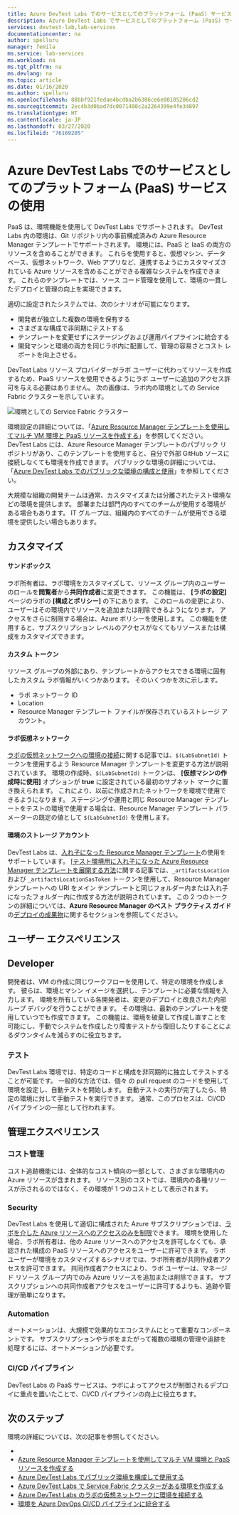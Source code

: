 ```yaml
---
title: Azure DevTest Labs でのサービスとしてのプラットフォーム (PaaS) サービスの使用
description: Azure DevTest Labs でサービスとしてのプラットフォーム (PasS) サービスを使用する方法について説明します。
services: devtest-lab,lab-services
documentationcenter: na
author: spelluru
manager: femila
ms.service: lab-services
ms.workload: na
ms.tgt_pltfrm: na
ms.devlang: na
ms.topic: article
ms.date: 01/16/2020
ms.author: spelluru
ms.openlocfilehash: 88bbf921fedae4bcdba2b6386ce6e08105206cd2
ms.sourcegitcommit: 2ec4b3d0bad7dc0071400c2a2264399e4fe34897
ms.translationtype: HT
ms.contentlocale: ja-JP
ms.lasthandoff: 03/27/2020
ms.locfileid: "76169205"
---
```

# <a name="use-platform-as-a-service-paas-services-in-azure-devtest-labs"></a>Azure DevTest Labs でのサービスとしてのプラットフォーム (PaaS) サービスの使用
PaaS は、環境機能を使用して DevTest Labs でサポートされます。 DevTest Labs 内の環境は、Git リポジトリ内の事前構成済みの Azure Resource Manager テンプレートでサポートされます。 環境には、PaaS と IaaS の両方のリソースを含めることができます。 これらを使用すると、仮想マシン、データベース、仮想ネットワーク、Web アプリなど、連携するようにカスタマイズされている Azure リソースを含めることができる複雑なシステムを作成できます。 これらのテンプレートでは、ソース コード管理を使用して、環境の一貫したデプロイと管理の向上を実現できます。 

適切に設定されたシステムでは、次のシナリオが可能になります。 

- 開発者が独立した複数の環境を保有する
- さまざまな構成で非同期にテストする
- テンプレートを変更せずにステージングおよび運用パイプラインに統合する
- 開発マシンと環境の両方を同じラボ内に配置して、管理の容易さとコスト レポートを向上させる。  

DevTest Labs リソース プロバイダーがラボ ユーザーに代わってリソースを作成するため、PaaS リソースを使用できるようにラボ ユーザーに追加のアクセス許可を与える必要はありません。 次の画像は、ラボ内の環境としての Service Fabric クラスターを示しています。

![環境としての Service Fabric クラスター](./media/create-environment-service-fabric-cluster/cluster-created.png)

環境設定の詳細については、「[Azure Resource Manager テンプレートを使用してマルチ VM 環境と PaaS リソースを作成する](devtest-lab-create-environment-from-arm.md)」を参照してください。 DevTest Labs には、Azure Resource Manager テンプレートのパブリック リポジトリがあり、このテンプレートを使用すると、自分で外部 GitHub ソースに接続しなくても環境を作成できます。 パブリックな環境の詳細については、「[Azure DevTest Labs でのパブリックな環境の構成と使用](devtest-lab-configure-use-public-environments.md)」を参照してください。

大規模な組織の開発チームは通常、カスタマイズまたは分離されたテスト環境などの環境を提供します。 部署または部門内のすべてのチームが使用する環境がある場合もあります。 IT グループは、組織内のすべてのチームが使用できる環境を提供したい場合もあります。  

## <a name="customizations"></a>カスタマイズ

#### <a name="sandbox"></a>サンドボックス 
ラボ所有者は、ラボ環境をカスタマイズして、リソース グループ内のユーザーのロールを**閲覧者**から**共同作成者**に変更できます。 この機能は、 **[ラボの設定]** ページのラボの **[構成とポリシー]** の下にあります。 このロールの変更により、ユーザーはその環境内でリソースを追加または削除できるようになります。 アクセスをさらに制限する場合は、Azure ポリシーを使用します。 この機能を使用すると、サブスクリプション レベルのアクセスがなくてもリソースまたは構成をカスタマイズできます。

#### <a name="custom-tokens"></a>カスタム トークン
リソース グループの外部にあり、テンプレートからアクセスできる環境に固有したカスタム ラボ情報がいくつかあります。 そのいくつかを次に示します。 

- ラボ ネットワーク ID
- Location
- Resource Manager テンプレート ファイルが保存されているストレージ アカウント。 
 
#### <a name="lab-virtual-network"></a>ラボ仮想ネットワーク
[ラボの仮想ネットワークへの環境の接続](connect-environment-lab-virtual-network.md)に関する記事では、`$(LabSubnetId)` トークンを使用するよう Resource Manager テンプレートを変更する方法が説明されています。 環境の作成時、`$(LabSubnetId)` トークンは、 **[仮想マシンの作成時に使用]** オプションが **true** に設定されている最初のサブネット マークに置き換えられます。 これにより、以前に作成されたネットワークを環境で使用できるようになります。 ステージングや運用と同じ Resource Manager テンプレートをテストの環境で使用する場合は、Resource Manager テンプレート パラメーターの既定の値として `$(LabSubnetId)` を使用します。 

#### <a name="environment-storage-account"></a>環境のストレージ アカウント
DevTest Labs は、[入れ子になった Resource Manager テンプレート](../azure-resource-manager/templates/linked-templates.md)の使用をサポートしています。 [[テスト環境用に入れ子になった Azure Resource Manager テンプレートを展開する方法](deploy-nested-template-environments.md)に関する記事では、`_artifactsLocation` および `_artifactsLocationSasToken` トークンを使用して、Resource Manager テンプレートへの URI をメイン テンプレートと同じフォルダー内または入れ子になったフォルダー内に作成する方法が説明されています。 この 2 つのトークンの詳細については、**Azure Resource Manager のベスト プラクティス ガイド**の[デプロイの成果物](https://github.com/Azure/azure-quickstart-templates/blob/master/1-CONTRIBUTION-GUIDE/best-practices.md)に関するセクションを参照してください。

## <a name="user-experience"></a>ユーザー エクスペリエンス

## <a name="developer"></a>Developer
開発者は、VM の作成に同じワークフローを使用して、特定の環境を作成します。 彼らは、環境とマシン イメージを選択し、テンプレートに必要な情報を入力します。 環境を所有している各開発者は、変更のデプロイと改良された内部ループ デバッグを行うことができます。 その環境は、最新のテンプレートを使用していつでも作成できます。  この機能は、環境を破棄して作成し直すことを可能にし、手動でシステムを作成したり障害テストから復旧したりすることによるダウンタイムを減らすのに役立ちます。  

### <a name="testing"></a>テスト
DevTest Labs 環境では、特定のコードと構成を非同期的に独立してテストすることが可能です。 一般的な方法では、個々 の pull request のコードを使用して環境を設定し、自動テストを開始します。 自動テストの実行が完了したら、特定の環境に対して手動テストを実行できます。 通常、このプロセスは、CI/CD パイプラインの一部として行われます。 

## <a name="management-experience"></a>管理エクスペリエンス

### <a name="cost-tracking"></a>コスト管理
コスト追跡機能には、全体的なコスト傾向の一部として、さまざまな環境内の Azure リソースが含まれます。 リソース別のコストでは、環境内の各種リソースが示されるのではなく、その環境が 1 つのコストとして表示されます。

### <a name="security"></a>Security
DevTest Labs を使用して適切に構成された Azure サブスクリプションでは、[ラボを介した Azure リソースへのアクセスのみを制限](devtest-lab-add-devtest-user.md)できます。 環境を使用した場合、ラボ所有者は、他の Azure リソースへのアクセスを許可しなくても、承認された構成の PaaS リソースへのアクセスをユーザーに許可できます。 ラボ ユーザーが環境をカスタマイズするシナリオでは、ラボ所有者が共同作成者アクセスを許可できます。 共同作成者アクセスにより、ラボ ユーザーは、マネージド リソース グループ内でのみ Azure リソースを追加または削除できます。 サブスクリプションへの共同作成者アクセスをユーザーに許可するよりも、追跡や管理が簡単になります。

### <a name="automation"></a>Automation
オートメーションは、大規模で効果的なエコシステムにとって重要なコンポーネントです。 サブスクリプションやラボをまたがって複数の環境の管理や追跡を処理するには、オートメーションが必要です。

### <a name="cicd-pipeline"></a>CI/CD パイプライン
DevTest Labs の PaaS サービスは、ラボによってアクセスが制御されるデプロイに重点を置いたことで、CI/CD パイプラインの向上に役立ちます。

## <a name="next-steps"></a>次のステップ
環境の詳細については、次の記事を参照してください。 

- 
- [Azure Resource Manager テンプレートを使用してマルチ VM 環境と PaaS リソースを作成する](devtest-lab-create-environment-from-arm.md)
- [Azure DevTest Labs でパブリック環境を構成して使用する](devtest-lab-configure-use-public-environments.md)
- [Azure DevTest Labs で Service Fabric クラスターがある環境を作成する](create-environment-service-fabric-cluster.md)
- [Azure DevTest Labs のラボの仮想ネットワークに環境を接続する](connect-environment-lab-virtual-network.md)
- [環境を Azure DevOps CI/CD パイプラインに統合する](integrate-environments-devops-pipeline.md)
 





